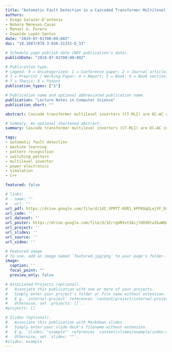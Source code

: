 ```yaml
---
title: "Automatic Fault Detection in a Cascaded Transformer Multilevel Inverter Using Pattern Recognition Techniques"
authors:
- Diego Salazar-D'antonio
- Nohora Meneses-Casas
- Manuel G. Forero
- Oswaldo Lopéz-Santos
date: "2019-07-01T00:00:00Z"
doi: "10.1007/978-3-030-31332-6_33"

# Schedule page publish date (NOT publication's date).
publishDate: "2018-07-01T00:00:00Z"

# Publication type.
# Legend: 0 = Uncategorized; 1 = Conference paper; 2 = Journal article;
# 3 = Preprint / Working Paper; 4 = Report; 5 = Book; 6 = Book section;
# 7 = Thesis; 8 = Patent
publication_types: ["1"]

# Publication name and optional abbreviated publication name.
publication: "Lecture Notes in Computer Science"
publication_short: ""

abstract: Cascade transformer multilevel inverters (CT-MLI) are DC–AC converters used in medium and high power applications to provide standardized AC output. Despite their numerous advantages and robustness, these devices are highly susceptible to fault events because of their high amount of components. Therefore, early failure detection enables turning off the power system avoiding the propagation of the fault to the connected loads. Beyond that, converter operation can be reconfigured to tolerate the fault and activate a fail lag facilitating the subsequent corrective maintenance. The techniques proposed so far required several sensors, which is not practical. Therefore, in this study, we propose an automatic fault detection algorithm for cascade multilevel inverters based on pattern recognition, that only requires a sensor located at the output of the inverter. Naive Bayes, decision tree, nearest neighbor, and support vector machine were tested as classifiers using cross validation. The proposed method showed high detection accuracy when all the obtained descriptors were employed, being the K-NN the classifier showing superior performance. Furthermore, an evaluation was developed to determine the minimum number of descriptors required for the effective operation of the detection system, reducing the computational costand simplifying its implementation. The method was validated by using simulation results obtained from a multilevel inverter circuit model.

# Summary. An optional shortened abstract.
summary: Cascade transformer multilevel inverters (CT-MLI) are DC–AC converters used in medium and high power applications to provide standardized AC output. Despite their numerous advantages and robustness, these devices are highly susceptible to fault events because of their high amount of components. Therefore, early failure detection enables turning off the power system avoiding the propagation of the fault to the connected loads. Beyond that, converter operation can be reconfigured to tolerate the fault and activate a fail lag facilitating the subsequent corrective maintenance. The techniques proposed so far required several sensors, which is not practical. Therefore, in this study, we propose an automatic fault detection algorithm for cascade multilevel inverters based on pattern recognition, that only requires a sensor located at the output of the inverter. Naive Bayes, decision tree, nearest neighbor, and support vector machine were tested as classifiers using cross validation. The proposed method showed high detection accuracy when all the obtained descriptors were employed, being the K-NN the classifier showing superior performance. Furthermore, an evaluation was developed to determine the minimum number of descriptors required for the effective operation of the detection system, reducing the computational costand simplifying its implementation. The method was validated by using simulation results obtained from a multilevel inverter circuit model.

tags:
- automatic fault detection
- machine learning
- pattern recognition
- switching pattern
- multilevel inverter
- power electronics
- simulation
- C++

featured: false

# links:
# - name: ""
#   url: ""
url_pdf: https://drive.google.com/file/d/1dI_VPMTT-8UR1_6PFKQqGLejVF_Dab2y/view?usp=sharing
url_code: ''
url_dataset: ''
url_poster: https://drive.google.com/file/d/1ErrgURXvtSAijlHOSRta2kaWQAsUOkD5/view?usp=sharing
url_project: ''
url_slides: ''
url_source: ''
url_video: ''

# Featured image
# To use, add an image named `featured.jpg/png` to your page's folder. 
image:
  caption: ''
  focal_point: ""
  preview_only: false

# Associated Projects (optional).
#   Associate this publication with one or more of your projects.
#   Simply enter your project's folder or file name without extension.
#   E.g. `internal-project` references `content/project/internal-project/index.md`.
#   Otherwise, set `projects: []`.
#projects: []

# Slides (optional).
#   Associate this publication with Markdown slides.
#   Simply enter your slide deck's filename without extension.
#   E.g. `slides: "example"` references `content/slides/example/index.md`.
#   Otherwise, set `slides: ""`.
#slides: example
---
```


